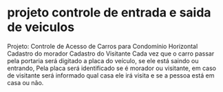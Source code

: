 # projeto controle de entrada e saida de veiculos

Projeto: Controle de Acesso de Carros para Condomínio Horizontal 
Cadastro do morador 
Cadastro do Visitante
Cada vez que o carro passar pela portaria   será digitado a placa do veículo, se ele está saindo ou entrando, 
Pela placa será identificado se é morador ou visitante, em caso de visitante será informado qual casa ele irá visita e se a pessoa está em casa ou não.
